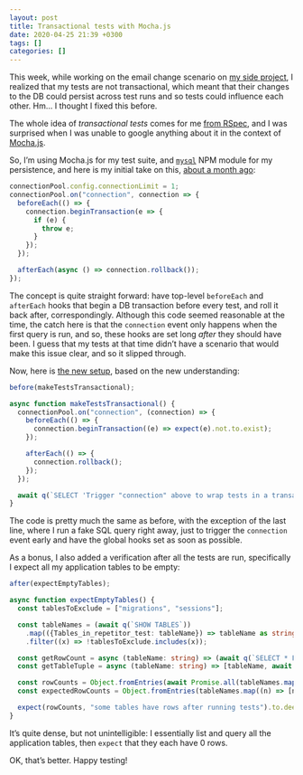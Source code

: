```yaml
---
layout: post
title: Transactional tests with Mocha.js
date: 2020-04-25 21:39 +0300
tags: []
categories: []
---
```


This week, while working on the email change scenario on [my side project][0], I realized that my tests are not transactional, which meant that their changes to the DB could persist across test runs and so tests could influence each other. Hm... I thought I fixed this before.

[0]: https://github.com/gurdiga/repetitor.tsx/

The whole idea of _transactional tests_ comes for me [from RSpec][rspec], and I was surprised when I was unable to google anything about it in the context of [Mocha.js][mocha].

[rspec]: https://relishapp.com/rspec/rspec-rails/docs/model-specs/transactional-examples
[mocha]: https://mochajs.org

So, I’m using Mocha.js for my test suite, and [`mysql`][1] NPM module for my persistence, and here is my initial take on this, [about a month ago][3]:

[1]: https://www.npmjs.com/package/mysql
[3]: https://github.com/gurdiga/repetitor.tsx/blob/153b5a7f45c879b2781728a48df5ee248797edf9/backend/tests/src/TestHelpers.ts#L13-L24

```ts
connectionPool.config.connectionLimit = 1;
connectionPool.on("connection", connection => {
  beforeEach(() => {
    connection.beginTransaction(e => {
      if (e) {
        throw e;
      }
    });
  });

  afterEach(async () => connection.rollback());
});
```

The concept is quite straight forward: have top-level `beforeEach` and `afterEach` hooks that begin a DB transaction before every test, and roll it back after, correspondingly. Although this code seemed reasonable at the time, the catch here is that the `connection` event only happens when the first query is run, and so, these hooks are set long _after_ they should have been. I guess that my tests at that time didn’t have a scenario that would make this issue clear, and so it slipped through.

Now, here is [the new setup][4], based on the new understanding:

[4]: https://github.com/gurdiga/repetitor.tsx/blob/e3c51b815aecbcc34e491fe195755c83f8436bc1/backend/tests/src/TestHelpers.ts#L14-L29

```ts
before(makeTestsTransactional);

async function makeTestsTransactional() {
  connectionPool.on("connection", (connection) => {
    beforeEach(() => {
      connection.beginTransaction((e) => expect(e).not.to.exist);
    });

    afterEach(() => {
      connection.rollback();
    });
  });

  await q(`SELECT 'Trigger "connection" above to wrap tests in a transaction';`);
}

```

The code is pretty much the same as before, with the exception of the last line, where I run a fake SQL query right away, just to trigger the `connection` event early and have the global hooks set as soon as possible.

As a bonus, I also added a verification after all the tests are run, specifically I expect all my application tables to be empty:

```ts
after(expectEmptyTables);

async function expectEmptyTables() {
  const tablesToExclude = ["migrations", "sessions"];

  const tableNames = (await q(`SHOW TABLES`))
    .map(({Tables_in_repetitor_test: tableName}) => tableName as string)
    .filter((x) => !tablesToExclude.includes(x));

  const getRowCount = async (tableName: string) => (await q(`SELECT * FROM ${tableName}`)).length;
  const getTableTuple = async (tableName: string) => [tableName, await getRowCount(tableName)] as [string, number];

  const rowCounts = Object.fromEntries(await Promise.all(tableNames.map(getTableTuple)));
  const expectedRowCounts = Object.fromEntries(tableNames.map((n) => [n, 0]));

  expect(rowCounts, "some tables have rows after running tests").to.deep.equal(expectedRowCounts);
}
```

It’s quite dense, but not unintelligible: I essentially list and query all the application tables, then `expect` that they each have 0 rows.

OK, that’s better. Happy testing!
